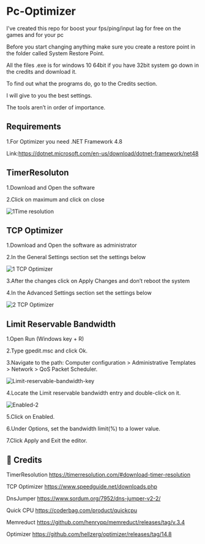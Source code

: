 
# Pc-Optimizer

I've created this repo for boost your fps/ping/input lag for free on the games and for your pc

Before you start changing anything make sure you create a restore point in the folder called System Restore Point.

All the files .exe is for windows 10 64bit if you have 32bit system go down in the credits and download it.

To find out what the programs do, go to the Credits section.

I will give to you the best settings. 

The tools aren’t in order of importance.



## Requirements
1.For Optimizer you need .NET Framework 4.8 

Link:https://dotnet.microsoft.com/en-us/download/dotnet-framework/net48

## TimerResoluton
1.Download and Open the software 


2.Click on maximum and click on close

![1Time resolution ](https://user-images.githubusercontent.com/76433243/218272332-08cccb6f-fc8c-4c0e-9d95-12a68bbcc6f5.png)

## TCP Optimizer 
1.Download and Open the software as administrator

2.In the General Settings section set the settings below

![1 TCP Optimizer](https://user-images.githubusercontent.com/76433243/218272612-9e2c9ebe-a26e-4a65-8beb-f71bf8462ac7.png)

3.After the changes click on Apply Changes and don’t reboot the system

4.In the Advanced Settings section set the settings below

![2 TCP Optimizer](https://user-images.githubusercontent.com/76433243/218272740-2b45731c-8b31-442b-8415-e44b4475b828.png)

## Limit Reservable Bandwidth
1.Open Run (Windows key + R)

2.Type gpedit.msc and click Ok.

3.Navigate to the path: Computer configuration > Administrative Templates > Network > QoS Packet Scheduler.

![Limit-reservable-bandwidth-key](https://user-images.githubusercontent.com/76433243/218272269-117c6752-f586-46dc-9cc3-ac5f5cf3e465.png)

4.Locate the Limit reservable bandwidth entry and double-click on it.

![Enabled-2](https://user-images.githubusercontent.com/76433243/218272284-f5104192-305d-4667-9412-0e00874a7175.png)

5.Click on Enabled.

6.Under Options, set the bandwidth limit(%) to a lower value.

7.Click Apply and Exit the editor.
## 🔗 Credits
TimerResolution https://timerresolution.com/#download-timer-resolution

TCP Optimizer https://www.speedguide.net/downloads.php

DnsJumper https://www.sordum.org/7952/dns-jumper-v2-2/

Quick CPU https://coderbag.com/product/quickcpu

Memreduct https://github.com/henrypp/memreduct/releases/tag/v.3.4

Optimizer https://github.com/hellzerg/optimizer/releases/tag/14.8


